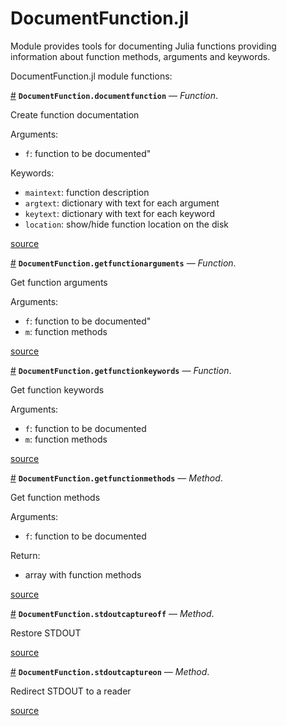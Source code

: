 
<a id='DocumentFunction.jl-1'></a>

# DocumentFunction.jl


Module provides tools for documenting Julia functions providing information about function methods, arguments and keywords.


DocumentFunction.jl module functions:

<a id='DocumentFunction.documentfunction' href='#DocumentFunction.documentfunction'>#</a>
**`DocumentFunction.documentfunction`** &mdash; *Function*.



Create function documentation

Arguments:

  * `f`: function to be documented"

Keywords:

  * `maintext`: function description
  * `argtext`: dictionary with text for each argument
  * `keytext`: dictionary with text for each keyword
  * `location`: show/hide function location on the disk


<a target='_blank' href='https://github.com/madsjulia/DocumentFunction.jl/tree/d3db0c920e37b46a8ebac13fa09aa0f961f18399/src/DocumentFunction.jl#L109-L122' class='documenter-source'>source</a><br>

<a id='DocumentFunction.getfunctionarguments' href='#DocumentFunction.getfunctionarguments'>#</a>
**`DocumentFunction.getfunctionarguments`** &mdash; *Function*.



Get function arguments

Arguments:

  * `f`: function to be documented"
  * `m`: function methods


<a target='_blank' href='https://github.com/madsjulia/DocumentFunction.jl/tree/d3db0c920e37b46a8ebac13fa09aa0f961f18399/src/DocumentFunction.jl#L147-L154' class='documenter-source'>source</a><br>

<a id='DocumentFunction.getfunctionkeywords' href='#DocumentFunction.getfunctionkeywords'>#</a>
**`DocumentFunction.getfunctionkeywords`** &mdash; *Function*.



Get function keywords

Arguments:

  * `f`: function to be documented
  * `m`: function methods


<a target='_blank' href='https://github.com/madsjulia/DocumentFunction.jl/tree/d3db0c920e37b46a8ebac13fa09aa0f961f18399/src/DocumentFunction.jl#L177-L184' class='documenter-source'>source</a><br>

<a id='DocumentFunction.getfunctionmethods-Tuple{Function}' href='#DocumentFunction.getfunctionmethods-Tuple{Function}'>#</a>
**`DocumentFunction.getfunctionmethods`** &mdash; *Method*.



Get function methods

Arguments:

  * `f`: function to be documented

Return:

  * array with function methods


<a target='_blank' href='https://github.com/madsjulia/DocumentFunction.jl/tree/d3db0c920e37b46a8ebac13fa09aa0f961f18399/src/DocumentFunction.jl#L37-L47' class='documenter-source'>source</a><br>

<a id='DocumentFunction.stdoutcaptureoff-Tuple{}' href='#DocumentFunction.stdoutcaptureoff-Tuple{}'>#</a>
**`DocumentFunction.stdoutcaptureoff`** &mdash; *Method*.



Restore STDOUT


<a target='_blank' href='https://github.com/madsjulia/DocumentFunction.jl/tree/d3db0c920e37b46a8ebac13fa09aa0f961f18399/src/DocumentFunction.jl#L26-L28' class='documenter-source'>source</a><br>

<a id='DocumentFunction.stdoutcaptureon-Tuple{}' href='#DocumentFunction.stdoutcaptureon-Tuple{}'>#</a>
**`DocumentFunction.stdoutcaptureon`** &mdash; *Method*.



Redirect STDOUT to a reader


<a target='_blank' href='https://github.com/madsjulia/DocumentFunction.jl/tree/d3db0c920e37b46a8ebac13fa09aa0f961f18399/src/DocumentFunction.jl#L15-L17' class='documenter-source'>source</a><br>

